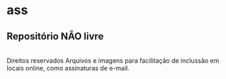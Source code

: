 # ass
## Repositório NÃO livre
<br>
Direitos reservados
Arquivos e imagens para facilitação de inclussão em locais online, como assinaturas de e-mail.

